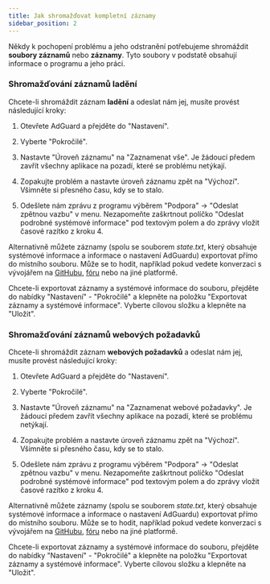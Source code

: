 ```yaml
---
title: Jak shromažďovat kompletní záznamy
sidebar_position: 2
---
```


Někdy k pochopení problému a jeho odstranění potřebujeme shromáždit **soubory záznamů** nebo **záznamy**. Tyto soubory v podstatě obsahují informace o programu a jeho práci.

### Shromažďování záznamů ladění

Chcete-li shromáždit záznam **ladění** a odeslat nám jej, musíte provést následující kroky:

1. Otevřete AdGuard a přejděte do "Nastavení".

2. Vyberte "Pokročilé".

3. Nastavte "Úroveň záznamu" na "Zaznamenat vše". Je žádoucí předem zavřít všechny aplikace na pozadí, které se problému netýkají.

4. Zopakujte problém a nastavte úroveň záznamu zpět na "Výchozí". Všimněte si přesného času, kdy se to stalo.

5. Odešlete nám zprávu z programu výběrem "Podpora" → "Odeslat zpětnou vazbu" v menu. Nezapomeňte zaškrtnout políčko "Odeslat podrobné systémové informace" pod textovým polem a do zprávy vložit časové razítko z kroku 4.

Alternativně můžete záznamy (spolu se souborem *state.txt*, který obsahuje systémové informace a informace o nastavení AdGuardu) exportovat přímo do místního souboru. Může se to hodit, například pokud vedete konverzaci s vývojářem na [GitHubu](https://github.com/AdguardTeam/AdguardForAndroid/issues), [fóru](https://forum.adguard.com/) nebo na jiné platformě.

Chcete-li exportovat záznamy a systémové informace do souboru, přejděte do nabídky "Nastavení" - "Pokročilé" a klepněte na položku "Exportovat záznamy a systémové informace". Vyberte cílovou složku a klepněte na "Uložit".

### Shromažďování záznamů webových požadavků

Chcete-li shromáždit záznam **webových požadavků** a odeslat nám jej, musíte provést následující kroky:

1. Otevřete AdGuard a přejděte do "Nastavení".

2. Vyberte "Pokročilé".

3. Nastavte "Úroveň záznamu" na "Zaznamenat webové požadavky". Je žádoucí předem zavřít všechny aplikace na pozadí, které se problému netýkají.

4. Zopakujte problém a nastavte úroveň záznamu zpět na "Výchozí". Všimněte si přesného času, kdy se to stalo.

5. Odešlete nám zprávu z programu výběrem "Podpora" → "Odeslat zpětnou vazbu" v menu. Nezapomeňte zaškrtnout políčko "Odeslat podrobné systémové informace" pod textovým polem a do zprávy vložit časové razítko z kroku 4.

Alternativně můžete záznamy (spolu se souborem *state.txt*, který obsahuje systémové informace a informace o nastavení AdGuardu) exportovat přímo do místního souboru. Může se to hodit, například pokud vedete konverzaci s vývojářem na [GitHubu](https://github.com/AdguardTeam/AdguardForAndroid/issues), [fóru](https://forum.adguard.com/) nebo na jiné platformě.

Chcete-li exportovat záznamy a systémové informace do souboru, přejděte do nabídky "Nastavení" - "Pokročilé" a klepněte na položku "Exportovat záznamy a systémové informace". Vyberte cílovou složku a klepněte na "Uložit".
